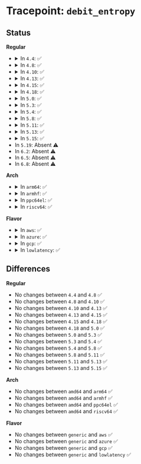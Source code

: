 # Tracepoint: <code>debit_entropy</code>

## Status
<b>Regular</b>
<ul>
<li>
<details>
<summary>In <code>4.4</code>: ✅</summary>

Event:

```c
struct trace_event_raw_debit_entropy {
    struct trace_entry ent;
    const char *pool_name;
    int debit_bits;
    char __data[0];
};
```
Function:

```c
void trace_event_raw_event_debit_entropy(void *__data, const char *pool_name, int debit_bits);
```
</details>
</li>
<li>
<details>
<summary>In <code>4.8</code>: ✅</summary>

Event:

```c
struct trace_event_raw_debit_entropy {
    struct trace_entry ent;
    const char *pool_name;
    int debit_bits;
    char __data[0];
};
```
Function:

```c
void trace_event_raw_event_debit_entropy(void *__data, const char *pool_name, int debit_bits);
```
</details>
</li>
<li>
<details>
<summary>In <code>4.10</code>: ✅</summary>

Event:

```c
struct trace_event_raw_debit_entropy {
    struct trace_entry ent;
    const char *pool_name;
    int debit_bits;
    char __data[0];
};
```
Function:

```c
void trace_event_raw_event_debit_entropy(void *__data, const char *pool_name, int debit_bits);
```
</details>
</li>
<li>
<details>
<summary>In <code>4.13</code>: ✅</summary>

Event:

```c
struct trace_event_raw_debit_entropy {
    struct trace_entry ent;
    const char *pool_name;
    int debit_bits;
    char __data[0];
};
```
Function:

```c
void trace_event_raw_event_debit_entropy(void *__data, const char *pool_name, int debit_bits);
```
</details>
</li>
<li>
<details>
<summary>In <code>4.15</code>: ✅</summary>

Event:

```c
struct trace_event_raw_debit_entropy {
    struct trace_entry ent;
    const char *pool_name;
    int debit_bits;
    char __data[0];
};
```
Function:

```c
void trace_event_raw_event_debit_entropy(void *__data, const char *pool_name, int debit_bits);
```
</details>
</li>
<li>
<details>
<summary>In <code>4.18</code>: ✅</summary>

Event:

```c
struct trace_event_raw_debit_entropy {
    struct trace_entry ent;
    const char *pool_name;
    int debit_bits;
    char __data[0];
};
```
Function:

```c
void trace_event_raw_event_debit_entropy(void *__data, const char *pool_name, int debit_bits);
```
</details>
</li>
<li>
<details>
<summary>In <code>5.0</code>: ✅</summary>

Event:

```c
struct trace_event_raw_debit_entropy {
    struct trace_entry ent;
    const char *pool_name;
    int debit_bits;
    char __data[0];
};
```
Function:

```c
void trace_event_raw_event_debit_entropy(void *__data, const char *pool_name, int debit_bits);
```
</details>
</li>
<li>
<details>
<summary>In <code>5.3</code>: ✅</summary>

Event:

```c
struct trace_event_raw_debit_entropy {
    struct trace_entry ent;
    const char *pool_name;
    int debit_bits;
    char __data[0];
};
```
Function:

```c
void trace_event_raw_event_debit_entropy(void *__data, const char *pool_name, int debit_bits);
```
</details>
</li>
<li>
<details>
<summary>In <code>5.4</code>: ✅</summary>

Event:

```c
struct trace_event_raw_debit_entropy {
    struct trace_entry ent;
    const char *pool_name;
    int debit_bits;
    char __data[0];
};
```
Function:

```c
void trace_event_raw_event_debit_entropy(void *__data, const char *pool_name, int debit_bits);
```
</details>
</li>
<li>
<details>
<summary>In <code>5.8</code>: ✅</summary>

Event:

```c
struct trace_event_raw_debit_entropy {
    struct trace_entry ent;
    const char *pool_name;
    int debit_bits;
    char __data[0];
};
```
Function:

```c
void trace_event_raw_event_debit_entropy(void *__data, const char *pool_name, int debit_bits);
```
</details>
</li>
<li>
<details>
<summary>In <code>5.11</code>: ✅</summary>

Event:

```c
struct trace_event_raw_debit_entropy {
    struct trace_entry ent;
    const char *pool_name;
    int debit_bits;
    char __data[0];
};
```
Function:

```c
void trace_event_raw_event_debit_entropy(void *__data, const char *pool_name, int debit_bits);
```
</details>
</li>
<li>
<details>
<summary>In <code>5.13</code>: ✅</summary>

Event:

```c
struct trace_event_raw_debit_entropy {
    struct trace_entry ent;
    const char *pool_name;
    int debit_bits;
    char __data[0];
};
```
Function:

```c
void trace_event_raw_event_debit_entropy(void *__data, const char *pool_name, int debit_bits);
```
</details>
</li>
<li>
<details>
<summary>In <code>5.15</code>: ✅</summary>

Event:

```c
struct trace_event_raw_debit_entropy {
    struct trace_entry ent;
    const char *pool_name;
    int debit_bits;
    char __data[0];
};
```
Function:

```c
void trace_event_raw_event_debit_entropy(void *__data, const char *pool_name, int debit_bits);
```
</details>
</li>
<li>
In <code>5.19</code>: Absent ⚠️
</li>
<li>
In <code>6.2</code>: Absent ⚠️
</li>
<li>
In <code>6.5</code>: Absent ⚠️
</li>
<li>
In <code>6.8</code>: Absent ⚠️
</li>
</ul>
<b>Arch</b>
<ul>
<li>
<details>
<summary>In <code>arm64</code>: ✅</summary>

Event:

```c
struct trace_event_raw_debit_entropy {
    struct trace_entry ent;
    const char *pool_name;
    int debit_bits;
    char __data[0];
};
```
Function:

```c
void trace_event_raw_event_debit_entropy(void *__data, const char *pool_name, int debit_bits);
```
</details>
</li>
<li>
<details>
<summary>In <code>armhf</code>: ✅</summary>

Event:

```c
struct trace_event_raw_debit_entropy {
    struct trace_entry ent;
    const char *pool_name;
    int debit_bits;
    char __data[0];
};
```
Function:

```c
void trace_event_raw_event_debit_entropy(void *__data, const char *pool_name, int debit_bits);
```
</details>
</li>
<li>
<details>
<summary>In <code>ppc64el</code>: ✅</summary>

Event:

```c
struct trace_event_raw_debit_entropy {
    struct trace_entry ent;
    const char *pool_name;
    int debit_bits;
    char __data[0];
};
```
Function:

```c
void trace_event_raw_event_debit_entropy(void *__data, const char *pool_name, int debit_bits);
```
</details>
</li>
<li>
<details>
<summary>In <code>riscv64</code>: ✅</summary>

Event:

```c
struct trace_event_raw_debit_entropy {
    struct trace_entry ent;
    const char *pool_name;
    int debit_bits;
    char __data[0];
};
```
Function:

```c
void trace_event_raw_event_debit_entropy(void *__data, const char *pool_name, int debit_bits);
```
</details>
</li>
</ul>
<b>Flavor</b>
<ul>
<li>
<details>
<summary>In <code>aws</code>: ✅</summary>

Event:

```c
struct trace_event_raw_debit_entropy {
    struct trace_entry ent;
    const char *pool_name;
    int debit_bits;
    char __data[0];
};
```
Function:

```c
void trace_event_raw_event_debit_entropy(void *__data, const char *pool_name, int debit_bits);
```
</details>
</li>
<li>
<details>
<summary>In <code>azure</code>: ✅</summary>

Event:

```c
struct trace_event_raw_debit_entropy {
    struct trace_entry ent;
    const char *pool_name;
    int debit_bits;
    char __data[0];
};
```
Function:

```c
void trace_event_raw_event_debit_entropy(void *__data, const char *pool_name, int debit_bits);
```
</details>
</li>
<li>
<details>
<summary>In <code>gcp</code>: ✅</summary>

Event:

```c
struct trace_event_raw_debit_entropy {
    struct trace_entry ent;
    const char *pool_name;
    int debit_bits;
    char __data[0];
};
```
Function:

```c
void trace_event_raw_event_debit_entropy(void *__data, const char *pool_name, int debit_bits);
```
</details>
</li>
<li>
<details>
<summary>In <code>lowlatency</code>: ✅</summary>

Event:

```c
struct trace_event_raw_debit_entropy {
    struct trace_entry ent;
    const char *pool_name;
    int debit_bits;
    char __data[0];
};
```
Function:

```c
void trace_event_raw_event_debit_entropy(void *__data, const char *pool_name, int debit_bits);
```
</details>
</li>
</ul>

## Differences
<b>Regular</b>
<ul>
<li>
No changes between <code>4.4</code> and <code>4.8</code> ✅
</li>
<li>
No changes between <code>4.8</code> and <code>4.10</code> ✅
</li>
<li>
No changes between <code>4.10</code> and <code>4.13</code> ✅
</li>
<li>
No changes between <code>4.13</code> and <code>4.15</code> ✅
</li>
<li>
No changes between <code>4.15</code> and <code>4.18</code> ✅
</li>
<li>
No changes between <code>4.18</code> and <code>5.0</code> ✅
</li>
<li>
No changes between <code>5.0</code> and <code>5.3</code> ✅
</li>
<li>
No changes between <code>5.3</code> and <code>5.4</code> ✅
</li>
<li>
No changes between <code>5.4</code> and <code>5.8</code> ✅
</li>
<li>
No changes between <code>5.8</code> and <code>5.11</code> ✅
</li>
<li>
No changes between <code>5.11</code> and <code>5.13</code> ✅
</li>
<li>
No changes between <code>5.13</code> and <code>5.15</code> ✅
</li>
</ul>
<b>Arch</b>
<ul>
<li>
No changes between <code>amd64</code> and <code>arm64</code> ✅
</li>
<li>
No changes between <code>amd64</code> and <code>armhf</code> ✅
</li>
<li>
No changes between <code>amd64</code> and <code>ppc64el</code> ✅
</li>
<li>
No changes between <code>amd64</code> and <code>riscv64</code> ✅
</li>
</ul>
<b>Flavor</b>
<ul>
<li>
No changes between <code>generic</code> and <code>aws</code> ✅
</li>
<li>
No changes between <code>generic</code> and <code>azure</code> ✅
</li>
<li>
No changes between <code>generic</code> and <code>gcp</code> ✅
</li>
<li>
No changes between <code>generic</code> and <code>lowlatency</code> ✅
</li>
</ul>

